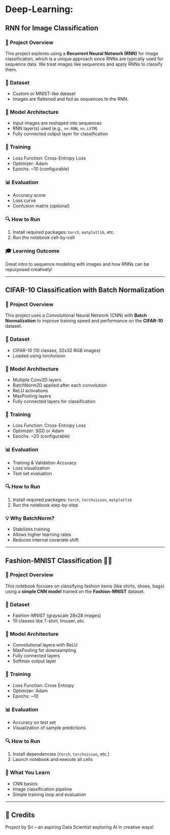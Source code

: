 # Deep-Learning:

## RNN for Image Classification

### 📌 Project Overview

This project explores using a **Recurrent Neural Network (RNN)** for image classification, which is a unique approach since RNNs are typically used for sequence data. We treat images like sequences and apply RNNs to classify them.

### 📂 Dataset

* Custom or MNIST-like dataset
* Images are flattened and fed as sequences to the RNN.

### 🧠 Model Architecture

* Input images are reshaped into sequences
* RNN layer(s) used (e.g., `nn.RNN`, `nn.LSTM`)
* Fully connected output layer for classification

### 🚀 Training

* Loss Function: Cross-Entropy Loss
* Optimizer: Adam
* Epochs: \~10 (configurable)

### 📊 Evaluation

* Accuracy score
* Loss curve
* Confusion matrix (optional)

### 🔍 How to Run

1. Install required packages: `torch`, `matplotlib`, etc.
2. Run the notebook cell-by-cell

### 🎓 Learning Outcome

Great intro to sequence modeling with images and how RNNs can be repurposed creatively!

---

## CIFAR-10 Classification with Batch Normalization

### 📌 Project Overview

This project uses a Convolutional Neural Network (CNN) with **Batch Normalization** to improve training speed and performance on the **CIFAR-10** dataset.

### 📂 Dataset

* CIFAR-10 (10 classes, 32x32 RGB images)
* Loaded using torchvision

### 🧠 Model Architecture

* Multiple Conv2D layers
* BatchNorm2D applied after each convolution
* ReLU activations
* MaxPooling layers
* Fully connected layers for classification

### 🚀 Training

* Loss Function: Cross-Entropy Loss
* Optimizer: SGD or Adam
* Epochs: \~20 (configurable)

### 📊 Evaluation

* Training & Validation Accuracy
* Loss visualization
* Test set evaluation

### 🔍 How to Run

1. Install required packages: `torch`, `torchvision`, `matplotlib`
2. Run the notebook step-by-step

### 💡 Why BatchNorm?

* Stabilizes training
* Allows higher learning rates
* Reduces internal covariate shift

---

## Fashion-MNIST Classification 🧥👟

### 📌 Project Overview

This notebook focuses on classifying fashion items (like shirts, shoes, bags) using a **simple CNN model** trained on the **Fashion-MNIST** dataset.

### 📂 Dataset

* Fashion-MNIST (grayscale 28x28 images)
* 10 classes like T-shirt, trouser, etc.

### 🧠 Model Architecture

* Convolutional layers with ReLU
* MaxPooling for downsampling
* Fully connected layers
* Softmax output layer

### 🚀 Training

* Loss Function: Cross Entropy
* Optimizer: Adam
* Epochs: \~10

### 📊 Evaluation

* Accuracy on test set
* Visualization of sample predictions

### 🔍 How to Run

1. Install dependencies (`torch`, `torchvision`, etc.)
2. Launch notebook and execute all cells

### 🤖 What You Learn

* CNN basics
* Image classification pipeline
* Simple training loop and evaluation

---

## 🙌 Credits
Project by Sri – an aspiring Data Scientist exploring AI in creative ways!

